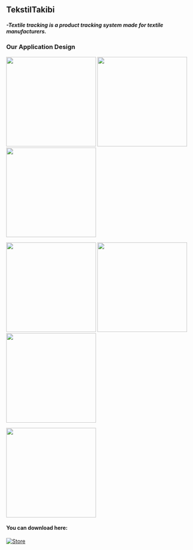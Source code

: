 ## TekstilTakibi


##### -Textile tracking is a product tracking system made for textile manufacturers.


### Our Application Design


<img src="https://user-images.githubusercontent.com/51439795/109667791-8c504300-7b81-11eb-9050-99c9a3132989.png" width=240 height:80> <img src="https://user-images.githubusercontent.com/51439795/109667800-8f4b3380-7b81-11eb-8cd9-1e017ed080f4.png" width=240 height:80> <img src="https://user-images.githubusercontent.com/51439795/109667811-91ad8d80-7b81-11eb-964a-0f947742cb64.png" width=240 height:80> 

<img src="https://user-images.githubusercontent.com/51439795/109667820-94a87e00-7b81-11eb-92b9-967b369c8ca3.png" width=240 height:80> <img src="https://user-images.githubusercontent.com/51439795/109667832-983c0500-7b81-11eb-98f1-8fe100d61566.png" width=240 height:80> <img src="https://user-images.githubusercontent.com/51439795/109667845-9a9e5f00-7b81-11eb-9811-35ee91528566.png" width=240 height:80> 

<img src="https://user-images.githubusercontent.com/51439795/109667856-9e31e600-7b81-11eb-8644-c33f6713ea6e.png" width=240 height:80>


#### You can download here:

  [![Store](https://user-images.githubusercontent.com/51439795/109669856-95daaa80-7b83-11eb-94e7-aa4684704409.png)](https://play.google.com/store/apps/details?id=com.sonerkaraevli.textiletracking)


